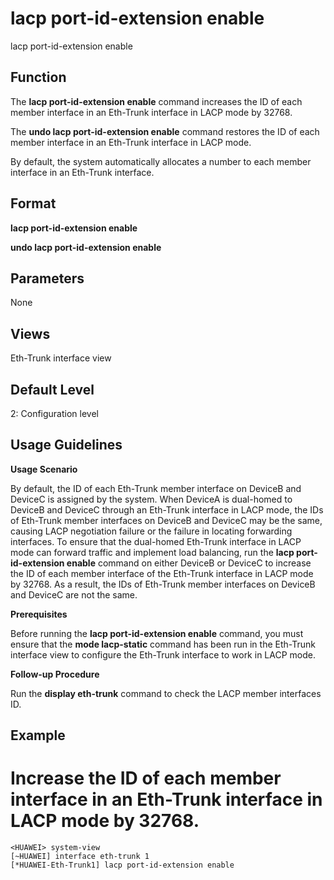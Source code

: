 lacp port-id-extension enable
=============================

lacp port-id-extension enable

Function
--------



The **lacp port-id-extension enable** command increases the ID of each member interface in an Eth-Trunk interface in LACP mode by 32768.

The **undo lacp port-id-extension enable** command restores the ID of each member interface in an Eth-Trunk interface in LACP mode.



By default, the system automatically allocates a number to each member interface in an Eth-Trunk interface.


Format
------

**lacp port-id-extension enable**

**undo lacp port-id-extension enable**


Parameters
----------

None

Views
-----

Eth-Trunk interface view


Default Level
-------------

2: Configuration level


Usage Guidelines
----------------

**Usage Scenario**



By default, the ID of each Eth-Trunk member interface on DeviceB and DeviceC is assigned by the system. When DeviceA is dual-homed to DeviceB and DeviceC through an Eth-Trunk interface in LACP mode, the IDs of Eth-Trunk member interfaces on DeviceB and DeviceC may be the same, causing LACP negotiation failure or the failure in locating forwarding interfaces. To ensure that the dual-homed Eth-Trunk interface in LACP mode can forward traffic and implement load balancing, run the **lacp port-id-extension enable** command on either DeviceB or DeviceC to increase the ID of each member interface of the Eth-Trunk interface in LACP mode by 32768. As a result, the IDs of Eth-Trunk member interfaces on DeviceB and DeviceC are not the same.



**Prerequisites**



Before running the **lacp port-id-extension enable** command, you must ensure that the **mode lacp-static** command has been run in the Eth-Trunk interface view to configure the Eth-Trunk interface to work in LACP mode.



**Follow-up Procedure**



Run the **display eth-trunk** command to check the LACP member interfaces ID.




Example
-------

# Increase the ID of each member interface in an Eth-Trunk interface in LACP mode by 32768.
```
<HUAWEI> system-view
[~HUAWEI] interface eth-trunk 1
[*HUAWEI-Eth-Trunk1] lacp port-id-extension enable

```